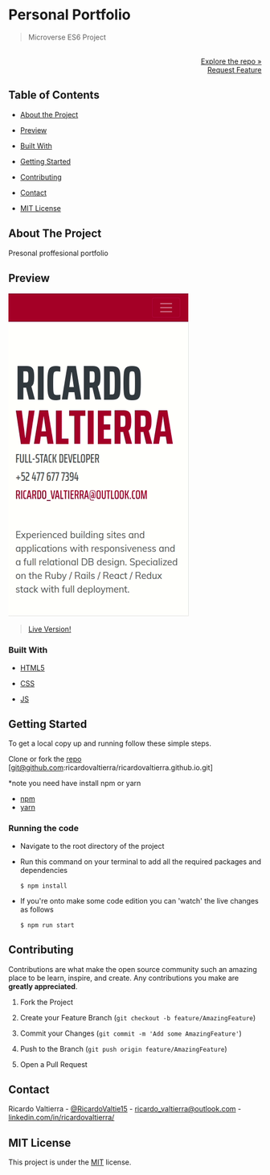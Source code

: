 # Personal Portfolio

> Microverse ES6 Project

<p align="right">
  <br>
  <a href="https://github.com/ricardovaltierra/ricardovaltierra.github.io">Explore the repo »</a>
  <br>
  <a href="https://github.com/ricardovaltierra/ricardovaltierra.github.io/issues">Request Feature</a>
</p>

## Table of Contents

* [About the Project](#about-the-project)

* [Preview](#preview)

* [Built With](#built-with)

* [Getting Started](#getting-started)

* [Contributing](#contributing)

* [Contact](#contact)

* [MIT License](#mit-license)


## About The Project

Presonal proffesional portfolio

## Preview

![1](img/presentation.gif) 

> [Live Version!](https://raw.githack.com/ricardovaltierra/restaurant-page/page-design/dist/index.html#)

### Built With

* [HTML5](https://developer.mozilla.org/es/docs/HTML/HTML5)

* [CSS](https://developer.mozilla.org/en-US/docs/Web/CSS)

* [JS](https://www.javascript.com/)

## Getting Started

To get a local copy up and running follow these simple steps.

Clone or fork the <a href="https://github.com/ricardovaltierra/ricardovaltierra.github.io">repo</a> [git@github.com:ricardovaltierra/ricardovaltierra.github.io.git]

*note you need have install npm or yarn
* [npm](https://www.npmjs.com/get-npm)
* [yarn](https://classic.yarnpkg.com/en/docs/install)

### Running the code

*   Navigate to the root directory of the project

*   Run this command on your terminal to add all the required packages and dependencies
    ```
    $ npm install
    ```
*   If you're onto make some code edition you can 'watch' the live changes as follows
    ```
    $ npm run start
    ```    
   
## Contributing

Contributions are what make the open source community such an amazing place to be learn, inspire, and create. Any contributions you make are **greatly appreciated**.

1. Fork the Project

2. Create your Feature Branch (`git checkout -b feature/AmazingFeature`)

3. Commit your Changes (`git commit -m 'Add some AmazingFeature'`)

4. Push to the Branch (`git push origin feature/AmazingFeature`)

5. Open a Pull Request

## Contact

Ricardo Valtierra - [@RicardoValtie15](https://twitter.com/RicardoValtie15) - ricardo_valtierra@outlook.com  - [linkedin.com/in/ricardovaltierra/](https://www.linkedin.com/in/ricardovaltierra/)

## MIT License

This project is under the [MIT](LICENSE) license.
